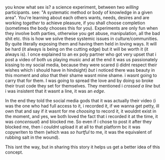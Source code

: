 you know what sex is?
a science experiment, between two *willing* participants.
see: "A systematic method or body of knowledge in a given area".
You're learning about each others wants, needs, desires and are working *together* to achieve pleasure, if you shall choose completion (sometimes the body chooses this for you).
Experiments are only fun when they involve both parties, otherwise you get abuse, manipulation, all the bad shit etc. this is how we solve these systemic issues in culture/communities. By quite literally exposing them and having them held in loving ways. It will be hard (it always is being on the cutting edge) but it will be worth it (it always is).
I once explained to an ex poly partner who got very upset that i post a video of both us playing music and at the end it was us passionately kissing to my social media, because they were scared (i didnt respect their wishes which i should have in hindsight) *but* i noticed there was beauty in this moment and *also* that their shame wasnt mine shame. i wasnt going to carry that for them. I was going to spread the love and by doing so broke their trust code they set for themselves.
They mentioned i *crossed a line* but i was insistent that it wasnt a line, it was an *edge*.

In the end they told the social media gods that it was actually their video (i was the one who had full access to it, i recorded it, if we wanna get petty, ill own that and say if it wasnt for me *choosing* to record it, it wouldnt exist in the moment, and yes, we both loved the fact that i recorded it at the time, it was *concensual*) and blocked me. So even if i chose to post it after they blocked me, then i *couldnt* upload it at all to that platform bc it was copywriten to them (which was *so hurtful* to me, it was the equivalent of rubbing salt in the wound).

This isnt the way, but in sharing this story it helps us get a better idea of this concept.